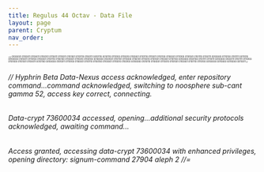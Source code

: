 ```yaml
---
title: Regulus 44 Octav - Data File
layout: page
parent: Cryptum
nav_order: 
---
```


<p style="font-size:0.3em; "> =// 01000001 01100011 01100011 01100101 01110011 01110011 01101001 01101110 01100111 00101110 00101110 01110100 01110010 01100001 01101110 01110011 01101100 01100001 01110100 01101001 01101110 01100111 00100000 01110100 01101111 00111010 00100000 01010011 01110100 01100001 01101110 01100100 01100001 01110010 01100100 00100000 01001001 01101101 01110000 01100101 01110010 01101001 01100001 01101100 00100000 01001100 01101111 01110111 00100000 01000111 01101111 01110100 01101000 01101001 01100011 00101100 00100000 01010011 01110100 01100001 01101110 01100100 01100001 01110010 01100100 00100000 01010110 01100001 01110010 01101001 01100001 01101110 01110100 00100000 00110000 00110000 00110011 //
</p>

###### // Hyphrin Beta Data-Nexus access acknowledged, enter repository command...command acknowledged, switching to noosphere sub-cant gamma 52, access key correct, connecting.

###### Data-crypt 73600034 accessed, opening...additional security protocols acknowledged, awaiting command...

###### Access granted, accessing data-crypt 73600034 with enhanced privileges, opening directory: signum-command 27904 aleph 2 //=



